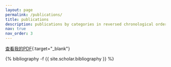 ```yaml
---
layout: page
permalink: /publications/
title: publications
description: publications by categories in reversed chronological order. generated by jekyll-scholar.
nav: true
nav_order: 3
---
```

<!-- _pages/publications.md -->
<div class="publications">

[查看我的PDF](/assets/example.pdf){:target="_blank"}

{% bibliography -f {{ site.scholar.bibliography }} %}

</div>
